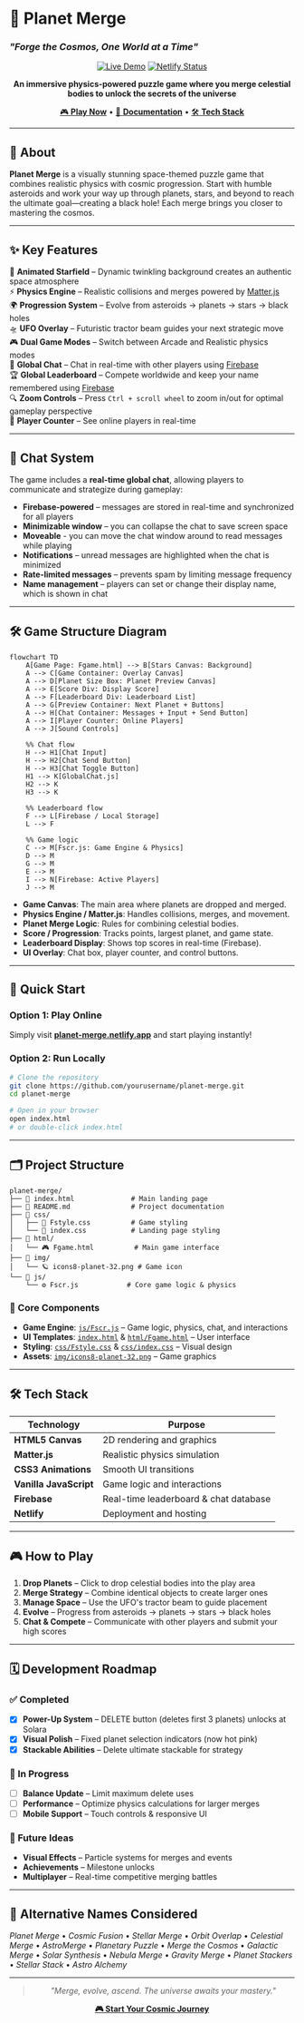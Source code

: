 # 🌌 Planet Merge
### *"Forge the Cosmos, One World at a Time"*

<div align="center">

[![Live Demo](https://img.shields.io/badge/🚀_Play_Now-Live_Demo-4CAF50?style=for-the-badge&logoColor=white)](https://planet-merge.netlify.app/)
[![Netlify Status](https://img.shields.io/badge/Deployed_on-Netlify-00C7B7?style=for-the-badge&logo=netlify&logoColor=white)](https://planet-merge.netlify.app/)

**An immersive physics-powered puzzle game where you merge celestial bodies to unlock the secrets of the universe**

[🎮 **Play Now**](https://planet-merge.netlify.app/) • [📖 **Documentation**](#project-structure) • [🛠️ **Tech Stack**](#tech-stack)

</div>

---

## 🎯 About

**Planet Merge** is a visually stunning space-themed puzzle game that combines realistic physics with cosmic progression. Start with humble asteroids and work your way up through planets, stars, and beyond to reach the ultimate goal—creating a black hole! Each merge brings you closer to mastering the cosmos.

---

## ✨ Key Features

🌟 **Animated Starfield** – Dynamic twinkling background creates an authentic space atmosphere  
⚡ **Physics Engine** – Realistic collisions and merges powered by [Matter.js](https://brm.io/matter-js/)  
🌍 **Progression System** – Evolve from asteroids → planets → stars → black holes  
🛸 **UFO Overlay** – Futuristic tractor beam guides your next strategic move  
🎮 **Dual Game Modes** – Switch between Arcade and Realistic physics modes  
💬 **Global Chat** – Chat in real-time with other players using [Firebase](https://firebase.google.com/)  
🏆 **Global Leaderboard** – Compete worldwide and keep your name remembered using [Firebase](https://firebase.google.com/)   
🔍 **Zoom Controls** – Press `Ctrl + scroll wheel` to zoom in/out for optimal gameplay perspective  
👥 **Player Counter** – See online players in real-time  

---

## 💬 Chat System

The game includes a **real-time global chat**, allowing players to communicate and strategize during gameplay:

- **Firebase-powered** – messages are stored in real-time and synchronized for all players  
- **Minimizable window** – you can collapse the chat to save screen space
- **Moveable** - you can move the chat window around to read messages while playing
- **Notifications** – unread messages are highlighted when the chat is minimized  
- **Rate-limited messages** – prevents spam by limiting message frequency  
- **Name management** – players can set or change their display name, which is shown in chat  

---

## 🛠️ Game Structure Diagram

```mermaid
flowchart TD
    A[Game Page: Fgame.html] --> B[Stars Canvas: Background]
    A --> C[Game Container: Overlay Canvas]
    A --> D[Planet Size Box: Planet Preview Canvas]
    A --> E[Score Div: Display Score]
    A --> F[Leaderboard Div: Leaderboard List]
    A --> G[Preview Container: Next Planet + Buttons]
    A --> H[Chat Container: Messages + Input + Send Button]
    A --> I[Player Counter: Online Players]
    A --> J[Sound Controls]
    
    %% Chat flow
    H --> H1[Chat Input]
    H --> H2[Chat Send Button]
    H --> H3[Chat Toggle Button]
    H1 --> K[GlobalChat.js]
    H2 --> K
    H3 --> K
    
    %% Leaderboard flow
    F --> L[Firebase / Local Storage]
    L --> F
    
    %% Game logic
    C --> M[Fscr.js: Game Engine & Physics]
    D --> M
    G --> M
    E --> M
    I --> N[Firebase: Active Players]
    J --> M

```

- **Game Canvas**: The main area where planets are dropped and merged.  
- **Physics Engine / Matter.js**: Handles collisions, merges, and movement.  
- **Planet Merge Logic**: Rules for combining celestial bodies.  
- **Score / Progression**: Tracks points, largest planet, and game state.  
- **Leaderboard Display**: Shows top scores in real-time (Firebase).  
- **UI Overlay**: Chat box, player counter, and control buttons.  

---

## 🚀 Quick Start

### Option 1: Play Online
Simply visit **[planet-merge.netlify.app](https://planet-merge.netlify.app/)** and start playing instantly!

### Option 2: Run Locally
```bash
# Clone the repository
git clone https://github.com/yourusername/planet-merge.git
cd planet-merge

# Open in your browser
open index.html
# or double-click index.html
```

---

## 🗂️ Project Structure

```
planet-merge/
├── 📄 index.html              # Main landing page
├── 📄 README.md               # Project documentation
├── 📁 css/
│   ├── 🎨 Fstyle.css          # Game styling
│   └── 🎨 index.css           # Landing page styling
├── 📁 html/
│   └── 🎮 Fgame.html          # Main game interface
├── 📁 img/
│   └── 🪐 icons8-planet-32.png # Game icon
└── 📁 js/
    └── ⚙️ Fscr.js            # Core game logic & physics
```

### 🔧 Core Components
- **Game Engine**: [`js/Fscr.js`](js/Fscr.js) – Game logic, physics, chat, and interactions  
- **UI Templates**: [`index.html`](index.html) & [`html/Fgame.html`](html/Fgame.html) – User interface  
- **Styling**: [`css/Fstyle.css`](css/Fstyle.css) & [`css/index.css`](css/index.css) – Visual design  
- **Assets**: [`img/icons8-planet-32.png`](img/icons8-planet-32.png) – Game graphics  

---

## 🛠️ Tech Stack

<div align="center">

| Technology | Purpose |
|------------|---------|
| **HTML5 Canvas** | 2D rendering and graphics |
| **Matter.js** | Realistic physics simulation |
| **CSS3 Animations** | Smooth UI transitions |
| **Vanilla JavaScript** | Game logic and interactions |
| **Firebase** | Real-time leaderboard & chat database |
| **Netlify** | Deployment and hosting |

</div>

---

## 🎮 How to Play

1. **Drop Planets** – Click to drop celestial bodies into the play area  
2. **Merge Strategy** – Combine identical objects to create larger ones  
3. **Manage Space** – Use the UFO's tractor beam to guide placement  
4. **Evolve** – Progress from asteroids → planets → stars → black holes  
5. **Chat & Compete** – Communicate with other players and submit your high scores  

---

## 🗓️ Development Roadmap

### ✅ Completed
- [x] **Power-Up System** – DELETE button (deletes first 3 planets) unlocks at Solara  
- [x] **Visual Polish** – Fixed planet selection indicators (now hot pink)  
- [x] **Stackable Abilities** – Delete ultimate stackable for strategy  

### 🔄 In Progress
- [ ] **Balance Update** – Limit maximum delete uses  
- [ ] **Performance** – Optimize physics calculations for larger merges  
- [ ] **Mobile Support** – Touch controls & responsive UI  

### 💭 Future Ideas
- **Visual Effects** – Particle systems for merges and events  
- **Achievements** – Milestone unlocks  
- **Multiplayer** – Real-time competitive merging battles  

---

## 🌟 Alternative Names Considered
*Planet Merge* • *Cosmic Fusion* • *Stellar Merge* • *Orbit Overlap* • *Celestial Merge* • *AstroMerge* • *Planetary Puzzle* • *Merge the Cosmos* • *Galactic Merge* • *Solar Synthesis* • *Nebula Merge* • *Gravity Merge* • *Planet Stackers* • *Stellar Stack* • *Astro Alchemy*  

---

<div align="center">

> *"Merge, evolve, ascend. The universe awaits your mastery."*

**[🎮 Start Your Cosmic Journey](https://planet-merge.netlify.app/)**

</div>
